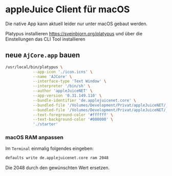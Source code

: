 # appleJuice Client für macOS

Die native App kann aktuell leider nur unter macOS gebaut werden.

Platypus installieren https://sveinbjorn.org/platypus und über die Einstellungen das CLI Tool installieren

## neue `AjCore.app` bauen

```bash
/usr/local/bin/platypus \
            --app-icon './icon.icns' \
            --name 'AJCore' \
            --interface-type 'Text Window' \
            --interpreter '/bin/sh' \
            --author 'appleJuiceNET' \
            --app-version '0.31.149.110' \
            --bundle-identifier 'de.applejuicenet.core' \
            --bundled-file '/Volumes/Development/Privat/appleJuiceNET/_stuff/libajnetmask.jnilib' \
            --bundled-file '/Volumes/Development/Privat/appleJuiceNET/_stuff/ajcore.jar' \
            --text-foreground-color '#ffffff' \
            --text-background-color '#000000' \
            './starter'
```

### macOS RAM anpassen

Im `Terminal` einmalig folgendes eingeben:

```bash
defaults write de.applejuicenet.core ram 2048
```

Die 2048 durch den gewünschten Wert ersetzen.

